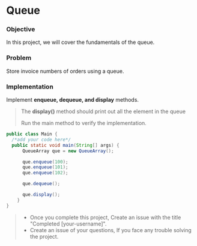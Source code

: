 # Queue

### Objective

In this project, we will cover the fundamentals of the queue.

### Problem
Store invoice numbers of orders using a queue.

### Implementation

Implement **enqueue, dequeue, and display** methods.

> The **display()** method should print out all the element in the queue
> 
> Run the main method to verify the implementation.

````Java
public class Main {
  /*add your code here*/
  public static void main(String[] args) {
      QueueArray que = new QueueArray();

      que.enqueue(100);
      que.enqueue(101);
      que.enqueue(102);

      que.dequeue();

      que.display();
    }
}
````

> * Once you complete this project, Create an issue with the title "Completed [your-username]".
> * Create an issue of your questions, If you face any trouble solving the project.
